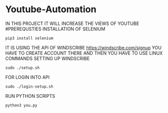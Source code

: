 # Youtube-Automation

IN THIS PROJECT IT WILL INCREASE THE VIEWS OF YOUTUBE 
#PREREQUSTIES
INSTALLATION OF SELENIUM
```
pip3 install selenium
```
IT IS USING THE API OF WINDSCRIBE 
https://windscribe.com/signup
YOU HAVE TO CREATE ACCOUNT THERE AND THEN YOU HAVE TO USE LINUX COMMANDS 
SETTING UP WINDSCRIBE
```
sudo ./setup.sh
```
FOR LOGIN INTO API
```
sudo ./login-setup.sh
```
RUN PYTHON SCRIPTS
```
python3 you.py
